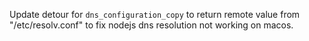 Update detour for `dns_configuration_copy` to return remote value from "/etc/resolv.conf" to fix nodejs dns resolution not working on macos.
